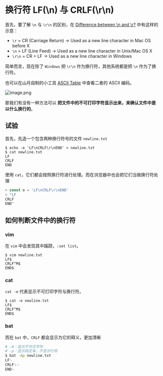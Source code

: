 # 换行符 LF(\n) 与 CRLF(\r\n)

首先，要了解 `\n` 与 `\r\n` 的区别，在 [Difference between \n and \r?](https://stackoverflow.com/questions/15433188/r-n-r-and-n-what-is-the-difference-between-them) 中有这样的示意：

+ `\r` = CR (Carriage Return) → Used as a new line character in Mac OS before X
+ `\n` = LF (Line Feed) → Used as a new line character in Unix/Mac OS X
+ `\r\n` = CR + LF → Used as a new line character in Windows

简单而言，现在除了 `Windows` 把 `\r\n` 作为换行符，其他系统都是把 `\n` 作为了换行符。

也可以在山月自制的小工具 [ASCII Table](https://devtool.tech/ascii/13) 中查看二者的 ASCII 编码。

![image.png](https://p3-juejin.byteimg.com/tos-cn-i-k3u1fbpfcp/df59d165701940c1aaa4bb8362617e2d~tplv-k3u1fbpfcp-watermark.image?)

那我们有没有一种方法可以 **把文件中的不可打印字符显示出来，来确认文件中是以什么换行的**。

## 试验

首先，先造一个包含两种换行符号的文件 `newline.txt`

```shell
$ echo -e 'LF\nCRLF\r\nEND' > newline.txt
$ cat newline.txt
LF
CRLF
END
```

使用 `cat`，它们都会按照换行符进行处理。而在浏览器中也会把它们当做换行符处理

```javascript
> const o = 'LF\nCRLF\r\nEND'
< "LF
CRLF
END"
```

## 如何判断文件中的换行符

### vim

在 `vim` 中会发现其中蹊跷，`:set list`。

```shell
$ vim newline.txt
LF$
CRLF^M$
END$
```

### cat

`cat -e` 代表显示不可打印字符与换行符。

```shell
$ cat -e newline.txt
LF$
CRLF^M$
END$
```

### bat

而在 `bat` 中，`CRLF` 都会显示为它的释义，更加清晰

``` bash
# -A：显示不可见字符
# -p：显示纯文本，不显示行号
$ bat -Ap newline.txt
LF␊
CRLF␍␊
END␊
```